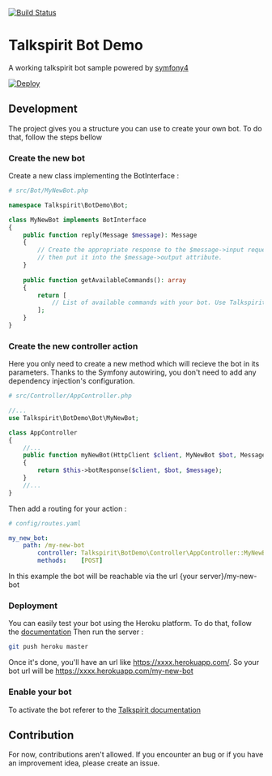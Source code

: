 [![Build Status](https://travis-ci.org/talkspirit/bot-demo.svg?branch=master)](https://travis-ci.org/talkspirit/bot-demo)

# Talkspirit Bot Demo

A working talkspirit bot sample powered by [symfony4](https://symfony.com/)

[![Deploy](https://www.herokucdn.com/deploy/button.svg)](https://heroku.com/deploy?template=https://github.com/talkspirit/bot-demo?env[APP_ENV]=prod)

## Development

The project gives you a structure you can use to create your own bot. To do that, follow the steps bellow

### Create the new bot

Create a new class implementing the BotInterface :

```php
# src/Bot/MyNewBot.php

namespace Talkspirit\BotDemo\Bot;

class MyNewBot implements BotInterface
{
    public function reply(Message $message): Message
    {
        // Create the appropriate response to the $message->input request and
        // then put it into the $message->output attribute.
    }
    
    public function getAvailableCommands(): array
    {
        return [
            // List of available commands with your bot. Use Talkspirit\BotDemo\DTO\Command::createCommand to add a new one
        ];
    }
}
```

### Create the new controller action

Here you only need to create a new method which will recieve the bot in its parameters.
Thanks to the Symfony autowiring, you don't need to add any dependency injection's configuration. 

```php
# src/Controller/AppController.php

//...
use Talkspirit\BotDemo\Bot\MyNewBot;

class AppController
{
    //...
    public function myNewBot(HttpClient $client, MyNewBot $bot, Message $message)
    {
        return $this->botResponse($client, $bot, $message);
    }
    //...
}
```

Then add a routing for your action :

```yaml
# config/routes.yaml

my_new_bot:
    path: /my-new-bot
        controller: Talkspirit\BotDemo\Controller\AppController::MyNewBot
        methods:    [POST]
```

In this example the bot will be reachable via the url {your server}/my-new-bot

### Deployment

You can easily test your bot using the Heroku platform. To do that, follow the [documentation](https://devcenter.heroku.com/articles/git)
Then run the server :

```bash
git push heroku master
```

Once it's done, you'll have an url like https://xxxx.herokuapp.com/. So your bot url will be https://xxxx.herokuapp.com/my-new-bot

### Enable your bot

To activate the bot referer to the [Talkspirit documentation](https://talkspirit.github.io/docs/create-bot/)

## Contribution

For now, contributions aren't allowed. If you encounter an bug or if you have an improvement idea, please create an issue.
